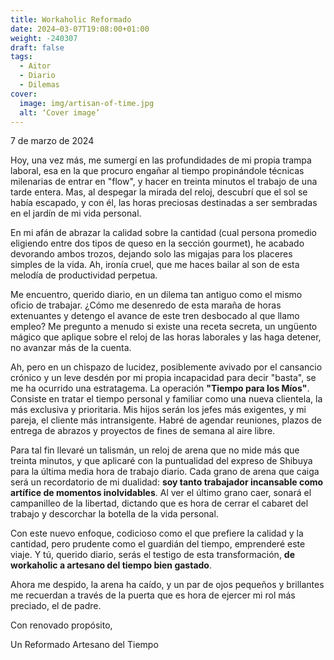 ```yaml
---
title: Workaholic Reformado
date: 2024–03-07T19:08:00+01:00
weight: -240307
draft: false
tags:
  - Aitor
  - Diario
  - Dilemas
cover:
  image: img/artisan-of-time.jpg
  alt: ‘Cover image’
---
```


7 de marzo de 2024

Hoy, una vez más, me sumergí en las profundidades de mi propia trampa laboral, esa en la que procuro engañar al tiempo propinándole técnicas milenarias de entrar en "flow", y hacer en treinta minutos el trabajo de una tarde entera. Mas, al despegar la mirada del reloj, descubrí que el sol se había escapado, y con él, las horas preciosas destinadas a ser sembradas en el jardín de mi vida personal.

En mi afán de abrazar la calidad sobre la cantidad (cual persona promedio eligiendo entre dos tipos de queso en la sección gourmet), he acabado devorando ambos trozos, dejando solo las migajas para los placeres simples de la vida. Ah, ironía cruel, que me haces bailar al son de esta melodía de productividad perpetua.

Me encuentro, querido diario, en un dilema tan antiguo como el mismo oficio de trabajar. ¿Cómo me desenredo de esta maraña de horas extenuantes y detengo el avance de este tren desbocado al que llamo empleo? Me pregunto a menudo si existe una receta secreta, un ungüento mágico que aplique sobre el reloj de las horas laborales y las haga detener, no avanzar más de la cuenta.

Ah, pero en un chispazo de lucidez, posiblemente avivado por el cansancio crónico y un leve desdén por mi propia incapacidad para decir "basta", se me ha ocurrido una estratagema. La operación **"Tiempo para los Míos"**. Consiste en tratar el tiempo personal y familiar como una nueva clientela, la más exclusiva y prioritaria. Mis hijos serán los jefes más exigentes, y mi pareja, el cliente más intransigente. Habré de agendar reuniones, plazos de entrega de abrazos y proyectos de fines de semana al aire libre.

Para tal fin llevaré un talismán, un reloj de arena que no mide más que treinta minutos, y que aplicaré con la puntualidad del expreso de Shibuya para la última media hora de trabajo diario. Cada grano de arena que caiga será un recordatorio de mi dualidad: **soy tanto trabajador incansable como artífice de momentos inolvidables**. Al ver el último grano caer, sonará el campanilleo de la libertad, dictando que es hora de cerrar el cabaret del trabajo y descorchar la botella de la vida personal.

Con este nuevo enfoque, codicioso como el que prefiere la calidad y la cantidad, pero prudente como el guardián del tiempo, emprenderé este viaje. Y tú, querido diario, serás el testigo de esta transformación, **de workaholic a artesano del tiempo bien gastado**.

Ahora me despido, la arena ha caído, y un par de ojos pequeños y brillantes me recuerdan a través de la puerta que es hora de ejercer mi rol más preciado, el de padre.

Con renovado propósito,

 Un Reformado Artesano del Tiempo